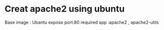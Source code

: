 # Creat apache2 using ubuntu
Base image : Ubantu 
expose port:80
required app :apache2 , apache2-utils 

